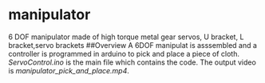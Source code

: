 # manipulator
6 DOF manipulator made of high torque metal gear servos, U bracket, L bracket,servo brackets
##Overview
A 6DOF manipulat is asssembled and a controller is programmed in arduino to pick and place a piece of cloth. *ServoControl.ino* is the main file
which contains the code. The output video is *manipulator_pick_and_place.mp4*.
